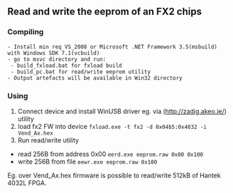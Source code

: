 ## Read and write the eeprom of an FX2 chips

### Compiling
```
- Install min req VS_2008 or Microsoft .NET Framework 3.5(msbuild) with Windows SDK 7.1(vcbuild)
- go to msvc directory and run:
 - build_fxload.bat for fxload build
 - build_pc.bat for read/write eeprom utility
- Output artefacts will be available in Win32 directory
```

### Using
1. Connect device and install WinUSB driver eg. via (http://zadig.akeo.ie/) utility
2. load fx2 FW into device
`fxload.exe -t fx2 -d 0x04b5:0x4032 -i Vend_Ax.hex`
3. Run read/write utility
  * read 256B from address 0x00 `eerd.exe eeprom.raw 0x00 0x100`
  * write 256B from file `eewr.exe eeprom.raw 0x100`

Eg. over Vend_Ax.hex firmware is possible to read/write 512kB of Hantek 4032L FPGA.
